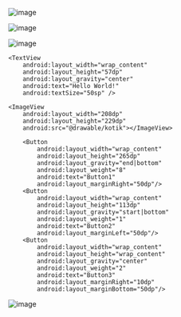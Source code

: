 ![image](https://user-images.githubusercontent.com/97594112/194016717-c82da984-47df-41b2-bf1f-e2b4754d624b.png)

![image](https://user-images.githubusercontent.com/97594112/194016960-017d592e-96a4-4f15-88ff-43b4837f83f9.png)

![image](https://user-images.githubusercontent.com/97594112/194511107-92270cfb-507b-4a1a-a9f1-f7b579362928.png)

<?xml version="1.0" encoding="utf-8"?>
<FrameLayout xmlns:android="http://schemas.android.com/apk/res/android"
    xmlns:app="http://schemas.android.com/apk/res-auto"
    xmlns:tools="http://schemas.android.com/tools"
    android:layout_width="match_parent"
    android:layout_height="match_parent"
    tools:context=".MainActivity"
    android:orientation="vertical"
    android:gravity="center">

    <TextView
        android:layout_width="wrap_content"
        android:layout_height="57dp"
        android:layout_gravity="center"
        android:text="Hello World!"
        android:textSize="50sp" />

    <ImageView
        android:layout_width="208dp"
        android:layout_height="229dp"
        android:src="@drawable/kotik"></ImageView>

        <Button
            android:layout_width="wrap_content"
            android:layout_height="265dp"
            android:layout_gravity="end|bottom"
            android:layout_weight="8"
            android:text="Button1"
            android:layout_marginRight="50dp"/>
        <Button
            android:layout_width="wrap_content"
            android:layout_height="113dp"
            android:layout_gravity="start|bottom"
            android:layout_weight="1"
            android:text="Button2"
            android:layout_marginLeft="50dp"/>
        <Button
            android:layout_width="wrap_content"
            android:layout_height="wrap_content"
            android:layout_gravity="center"
            android:layout_weight="2"
            android:text="Button3"
            android:layout_marginRight="10dp"
            android:layout_marginBottom="50dp"/>

</FrameLayout>

![image](https://user-images.githubusercontent.com/97594112/195797490-4e0287e6-afb9-468c-91e3-e41cd209f11e.png)
